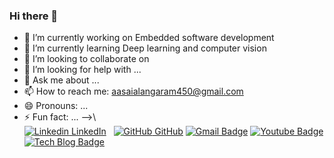 ### Hi there 👋

- 🔭 I’m currently working on Embedded software development 
- 🌱 I’m currently learning Deep learning and computer vision
- 👯 I’m looking to collaborate on 
- 🤔 I’m looking for help with ...
- 💬 Ask me about ...
- 📫 How to reach me: aasaialangaram450@gmail.com 
- 😄 Pronouns: ...
- ⚡ Fun fact: ...
-->\	
  [![Linkedin](https://i.stack.imgur.com/gVE0j.png) LinkedIn](https://www.linkedin.com/)
&nbsp; [![GitHub](https://i.stack.imgur.com/tskMh.png) GitHub](https://github.com/)   [![Gmail Badge](https://img.shields.io/badge/Gmail-d14836?style=flat-square&logo=Gmail&logoColor=white&link=mailto:snugyun01@gmail.com)](mailto:snugyun01@gmail.com)  [![Youtube Badge](https://img.shields.io/badge/Youtube-ff0000?style=flat-square&logo=youtube&link=https://www.youtube.com/c/kyleschool)](https://www.youtube.com/c/kyleschool)  [![Tech Blog Badge](http://img.shields.io/badge/-Tech%20blog-black?style=flat-square&logo=github&link=https://zzsza.github.io/)](https://zzsza.github.io/)
	
<!--
**AasaiAlangaram/AasaiAlangaram** is a ✨ _special_ ✨ repository because its `README.md` (this file) appears on your GitHub profile.

Here are some ideas to get you started:

- 🔭 I’m currently working on Embedded software development 
- 🌱 I’m currently learning ...
- 👯 I’m looking to collaborate on ...
- 🤔 I’m looking for help with ...
- 💬 Ask me about ...
- 📫 How to reach me: ...
- 😄 Pronouns: ...
- ⚡ Fun fact: ...
-->
